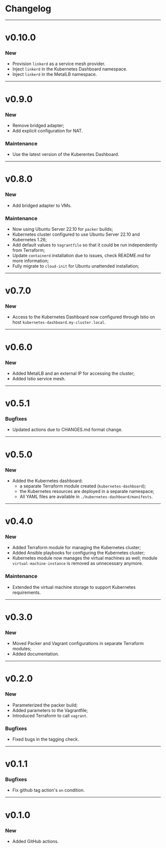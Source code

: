 # Changelog

---

# v0.10.0

### New

- Provision `linkerd` as a service mesh provider.
- Inject `linkerd` in the Kubernetes Dashboard namespace.
- Inject `linkerd` in the MetalLB namespace.

---

# v0.9.0

### New

- Remove bridged adapter;
- Add explicit configuration for NAT.

### Maintenance

- Use the latest version of the Kuberentes Dashboard.

---

# v0.8.0

### New

- Add bridged adapter to VMs.

### Maintenance

- Now using Ubuntu Server 22.10 for `packer` builds;
- Kubernetes cluster configured to use Ubuntu Server 22.10 and Kubernetes 1.26;
- Add default values to `Vagrantfile` so that it could be run independently from Terraform;
- Update `containerd` installation due to issues, check README.md for more information;
- Fully migrate to `cloud-init` for Ubuntu unattended installation;

---

# v0.7.0

### New

- Access to the Kubernetes Dashboard now configured through Istio on host `kubernetes-dashboard.my-cluster.local`.

---

# v0.6.0

### New

- Added MetalLB and an external IP for accessing the cluster;
- Added Istio service mesh.

---

# v0.5.1

### Bugfixes

- Updated actions due to CHANGES.md format change.

---

# v0.5.0

### New

- Added the Kubernetes dashboard:
  - a separate Terraform module created (`kubernetes-dashboard`);
  - the Kubernetes resources are deployed in a separate namespace;
  - All YAML files are available in `./kubernetes-dashboard/manifests`.

---

# v0.4.0

### New

- Added Terraform module for managing the Kubernetes cluster;
- Added Ansible playbooks for configuring the Kubernetes cluster;
- Kubernetes module now manages the virtual machines as well; module `virtual-machine-instance` is removed as unnecessary anymore.

### Maintenance

- Extended the virtual machine storage to support Kubernetes requirements.

---

# v0.3.0

### New

- Moved Packer and Vagrant configurations in separate Terraform modules;
- Added documentation.

---

# v0.2.0

### New

- Parameterized the packer build;
- Added parameters to the Vagrantfile;
- Introduced Terraform to call `vagrant`.

### Bugfixes

- Fixed bugs in the tagging check.

---

# v0.1.1

### Bugfixes

- Fix github tag action's `on` condition.

---

# v0.1.0

### New

- Added GitHub actions.
